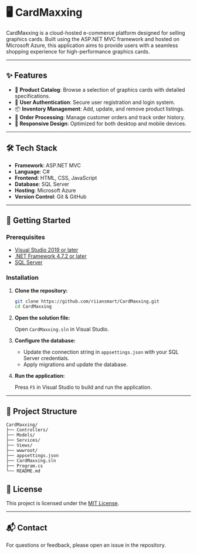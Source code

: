 # 🖥️ CardMaxxing
 
CardMaxxing is a cloud-hosted e-commerce platform designed for selling graphics cards. Built using the ASP.NET MVC framework and hosted on Microsoft Azure, this application aims to provide users with a seamless shopping experience for high-performance graphics cards.

---

## ✨ Features

- 🛒 **Product Catalog**: Browse a selection of graphics cards with detailed specifications.
- 🔐 **User Authentication**: Secure user registration and login system.
- 📦 **Inventory Management**: Add, update, and remove product listings.
- 🧾 **Order Processing**: Manage customer orders and track order history.
- 📱 **Responsive Design**: Optimized for both desktop and mobile devices.

---

## 🛠️ Tech Stack

- **Framework**: ASP.NET MVC
- **Language**: C#
- **Frontend**: HTML, CSS, JavaScript
- **Database**: SQL Server
- **Hosting**: Microsoft Azure
- **Version Control**: Git & GitHub

---

## 🚀 Getting Started

### Prerequisites

- [Visual Studio 2019 or later](https://visualstudio.microsoft.com/)
- [.NET Framework 4.7.2 or later](https://dotnet.microsoft.com/download/dotnet-framework)
- [SQL Server](https://www.microsoft.com/en-us/sql-server)

### Installation

1. **Clone the repository:**

   ```bash
   git clone https://github.com/riiansmart/CardMaxxing.git
   cd CardMaxxing
   ```

2. **Open the solution file:**

   Open `CardMaxxing.sln` in Visual Studio.

3. **Configure the database:**

   - Update the connection string in `appsettings.json` with your SQL Server credentials.
   - Apply migrations and update the database.

4. **Run the application:**

   Press `F5` in Visual Studio to build and run the application.

---

## 📂 Project Structure

```
CardMaxxing/
├── Controllers/
├── Models/
├── Services/
├── Views/
├── wwwroot/
├── appsettings.json
├── CardMaxxing.sln
├── Program.cs
└── README.md
```

## 📄 License

This project is licensed under the [MIT License](LICENSE).

---

## 📬 Contact

For questions or feedback, please open an issue in the repository.
